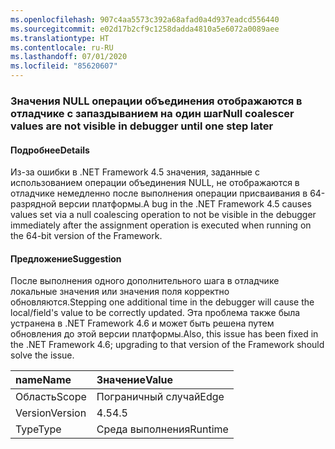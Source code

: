 ```yaml
---
ms.openlocfilehash: 907c4aa5573c392a68afad0a4d937eadcd556440
ms.sourcegitcommit: e02d17b2cf9c1258dadda4810a5e6072a0089aee
ms.translationtype: HT
ms.contentlocale: ru-RU
ms.lasthandoff: 07/01/2020
ms.locfileid: "85620607"
---
```

### <a name="null-coalescer-values-are-not-visible-in-debugger-until-one-step-later"></a><span data-ttu-id="725d0-101">Значения NULL операции объединения отображаются в отладчике с запаздыванием на один шаг</span><span class="sxs-lookup"><span data-stu-id="725d0-101">Null coalescer values are not visible in debugger until one step later</span></span>

#### <a name="details"></a><span data-ttu-id="725d0-102">Подробнее</span><span class="sxs-lookup"><span data-stu-id="725d0-102">Details</span></span>

<span data-ttu-id="725d0-103">Из-за ошибки в .NET Framework 4.5 значения, заданные с использованием операции объединения NULL, не отображаются в отладчике немедленно после выполнения операции присваивания в 64-разрядной версии платформы.</span><span class="sxs-lookup"><span data-stu-id="725d0-103">A bug in the .NET Framework 4.5 causes values set via a null coalescing operation to not be visible in the debugger immediately after the assignment operation is executed when running on the 64-bit version of the Framework.</span></span>

#### <a name="suggestion"></a><span data-ttu-id="725d0-104">Предложение</span><span class="sxs-lookup"><span data-stu-id="725d0-104">Suggestion</span></span>

<span data-ttu-id="725d0-105">После выполнения одного дополнительного шага в отладчике локальные значения или значения поля корректно обновляются.</span><span class="sxs-lookup"><span data-stu-id="725d0-105">Stepping one additional time in the debugger will cause the local/field's value to be correctly updated.</span></span> <span data-ttu-id="725d0-106">Эта проблема также была устранена в .NET Framework 4.6 и может быть решена путем обновления до этой версии платформы.</span><span class="sxs-lookup"><span data-stu-id="725d0-106">Also, this issue has been fixed in the .NET Framework 4.6; upgrading to that version of the Framework should solve the issue.</span></span>

| <span data-ttu-id="725d0-107">name</span><span class="sxs-lookup"><span data-stu-id="725d0-107">Name</span></span>    | <span data-ttu-id="725d0-108">Значение</span><span class="sxs-lookup"><span data-stu-id="725d0-108">Value</span></span>       |
|:--------|:------------|
| <span data-ttu-id="725d0-109">Область</span><span class="sxs-lookup"><span data-stu-id="725d0-109">Scope</span></span>   |<span data-ttu-id="725d0-110">Пограничный случай</span><span class="sxs-lookup"><span data-stu-id="725d0-110">Edge</span></span>|
|<span data-ttu-id="725d0-111">Version</span><span class="sxs-lookup"><span data-stu-id="725d0-111">Version</span></span>|<span data-ttu-id="725d0-112">4.5</span><span class="sxs-lookup"><span data-stu-id="725d0-112">4.5</span></span>|
|<span data-ttu-id="725d0-113">Type</span><span class="sxs-lookup"><span data-stu-id="725d0-113">Type</span></span>|<span data-ttu-id="725d0-114">Среда выполнения</span><span class="sxs-lookup"><span data-stu-id="725d0-114">Runtime</span></span>|
